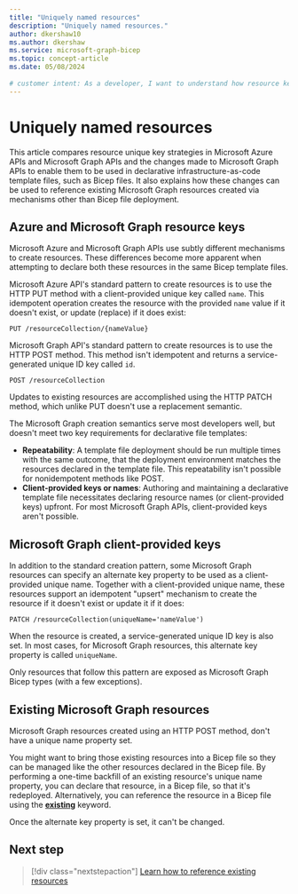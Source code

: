 ```yaml
---
title: "Uniquely named resources"
description: "Uniquely named resources."
author: dkershaw10
ms.author: dkershaw
ms.service: microsoft-graph-bicep
ms.topic: concept-article
ms.date: 05/08/2024
 
# customer intent: As a developer, I want to understand how resource keys work in Microsoft Graph so that I know how to reference them.
---
```


# Uniquely named resources

This article compares resource unique key strategies in Microsoft Azure APIs and Microsoft Graph APIs and the changes made to Microsoft Graph APIs to enable them to be used in declarative infrastructure-as-code template files, such as Bicep files. It also explains how these changes can be used to reference existing Microsoft Graph resources created via mechanisms other than Bicep file deployment.

## Azure and Microsoft Graph resource keys

Microsoft Azure and Microsoft Graph APIs use subtly different mechanisms to create resources. These differences become more apparent when attempting to declare both these resources in the same Bicep template files.

Microsoft Azure API's standard pattern to create resources is to use the HTTP PUT method with a client-provided unique key called `name`. This idempotent operation creates the resource with the provided `name` value if it doesn't exist, or update (replace) if it does exist:

```http
PUT /resourceCollection/{nameValue}
```

Microsoft Graph API's standard pattern to create resources is to use the HTTP POST method. This method isn't idempotent and returns a service-generated unique ID key called `id`.

```http
POST /resourceCollection
```

Updates to existing resources are accomplished using the HTTP PATCH method, which unlike PUT doesn't use a replacement semantic.

The Microsoft Graph creation semantics serve most developers well, but doesn't meet two key requirements for declarative file templates:

- **Repeatability**: A template file deployment should be run multiple times with the same outcome, that the deployment environment matches the resources declared in the template file. This repeatability isn't possible for nonidempotent methods like POST.
- **Client-provided keys or names**: Authoring and maintaining a declarative template file necessitates declaring resource names (or client-provided keys) upfront. For most Microsoft Graph APIs, client-provided keys aren't possible.

## Microsoft Graph client-provided keys

In addition to the standard creation pattern, some Microsoft Graph resources can specify an alternate key property to be used as a client-provided unique name. Together with a client-provided unique name, these resources support an idempotent "upsert" mechanism to create the resource if it doesn't exist or update it if it does:

```http
PATCH /resourceCollection(uniqueName='nameValue')
```

When the resource is created, a service-generated unique ID key is also set. In most cases, for Microsoft Graph resources, this alternate key property is called `uniqueName`.

Only resources that follow this pattern are exposed as Microsoft Graph Bicep types (with a few exceptions).

## Existing Microsoft Graph resources

Microsoft Graph resources created using an HTTP POST method, don't have a unique name property set.

You might want to bring those existing resources into a Bicep file so they can be managed like the other resources declared in the Bicep file. By performing a one-time backfill of an existing resource's unique name property, you can declare that resource, in a Bicep file, so that it's redeployed. Alternatively, you can reference the resource in a Bicep file using the [**existing**](/azure/azure-resource-manager/bicep/existing-resource) keyword.

Once the alternate key property is set, it can't be changed.

## Next step

> [!div class="nextstepaction"]
> [Learn how to reference existing resources](./how-to-reference-existing-resources.md)